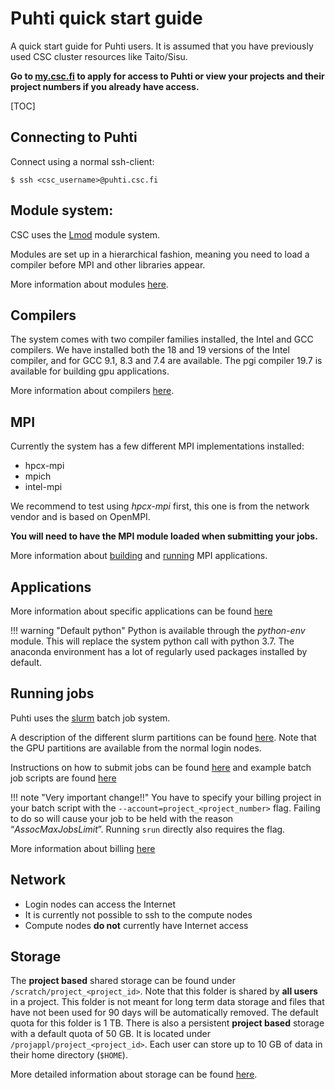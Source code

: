 # Puhti quick start guide
A quick start guide for Puhti users. It is assumed
that you have previously used CSC cluster resources like Taito/Sisu.

**Go to [my.csc.fi](https://my.csc.fi) to apply for access to Puhti or view your projects and their project numbers
if you already have access.**

[TOC]


## Connecting to Puhti

Connect using a normal ssh-client:
```
$ ssh <csc_username>@puhti.csc.fi
```

## Module system:

CSC uses the [Lmod](https://lmod.readthedocs.io) module system.

Modules are set up in a hierarchical fashion, meaning you need to load a compiler 
before MPI and other libraries appear.

More information about modules [here](../../computing/modules.md).

## Compilers

The system comes with two compiler families installed, the Intel and GCC compilers. 
We have installed both the 18 and 19 versions of the Intel compiler, and for GCC 9.1, 8.3 and 7.4 are available.
The pgi compiler 19.7 is available for building gpu applications.

More information about compilers [here](../../computing/compiling.md).



## MPI
Currently the system has a few different MPI implementations installed:

- hpcx-mpi
- mpich
- intel-mpi

We recommend to test using 
_hpcx-mpi_ first, this one is from the network vendor and is based on OpenMPI. 

 **You will need to have the MPI module loaded when submitting your jobs.**

More information about [building](../../computing/compiling.md#building-mpi-applications) and
[running](../../computing/running/creating-job-scripts.md/#mpi-based-batch-jobs) MPI applications. 


## Applications

More information about specific applications can be found [here](../../apps/alpha.md)

!!! warning "Default python"
    Python is available through the _python-env_ module. This will replace the system python call with python 3.7. The anaconda environment has a lot of regularly used packages installed by default.



## Running jobs

Puhti uses the [slurm](https://slurm.schedmd.com/documentation.html) batch job system. 

A description of the different slurm partitions can be found [here](../../computing/running/batch-job-partitions.md). Note that the GPU partitions are available from the normal login nodes. 

Instructions on how to submit jobs can be found [here](../../computing/running/creating-job-scripts.md)
and example batch job scripts are found [here](../../computing/running/example-job-scripts.md)

!!! note "Very important change!!"
    You have to specify your billing project in your batch script with the `--account=project_<project_number>` 
    flag. Failing to do so will cause your job to be held with the reason “_AssocMaxJobsLimit_”.
    Running `srun` directly also requires the flag.

More information about billing [here](../../accounts/billing.md)

## Network

- Login nodes can access the Internet 
- It is currently not possible to ssh to the compute nodes
- Compute nodes **do not** currently have Internet access 

## Storage

The **project based** shared storage can be found under `/scratch/project_<project_id>`.
Note that this folder is shared by **all users** in a project. This folder is not meant for long term data storage
and files that have not been used for 90 days will be automatically removed. The default quota for this folder is 1 TB. There is also a persistent **project based**
storage with a default quota of 50 GB. It is located under `/projappl/project_<project_id>`. Each user can store up to 10 GB of data in their home directory (`$HOME`).

More detailed information about storage can be found [here](../../computing/disk.md).
